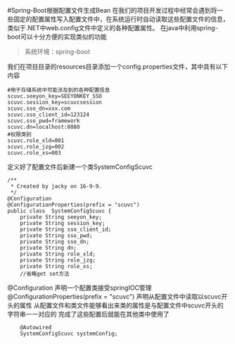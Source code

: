 #Spring-Boot根据配置文件生成Bean
在我们的项目开发过程中经常会遇到将一些固定的配置属性写入配置文件中，在系统运行时自动读取这些配置文件的信息，类似于.NET中web.config文件中定义的各种配置属性。
在java中利用spring-boot可以十分方便的实现类似的功能
>系统环境：spring-boot

我们在项目目录的resources目录添加一个config.properties文件，其中具有以下内容

```
#用于存储系统中可能涉及到的各种配置信息
scuvc.seeyon_key=SEEYONKEY_SSO
scuvc.session_key=scuvcsession
scuvc.sso_dn=xxx.com
scuvc.sso_client_id=123124
scuvc.sso_pwd=framework
scuvc.dn=localhost:8080
#权限类别
scuvc.role_xld=001
scuvc.role_jzg=002
scuvc.role_xs=003
```
定义好了配置文件后新建一个类SystemConfigScuvc
```
/**
 * Created by jacky on 16-9-9.
 */
@Configuration
@ConfigurationProperties(prefix = "scuvc")
public class  SystemConfigScuvc {
    private String seeyon_key;
    private String session_key;
    private String sso_client_id;
    private String sso_pwd;
    private String sso_dn;
    private String dn;
    private String role_xld;
    private String role_jzg;
    private String role_xs;
	//省略get set方法
```
@Configuration 声明一个配置类接受springIOC管理
@ConfigurationProperties(prefix = "scuvc") 声明从配置文件中读取以scuvc开头的属性
从配置文件和类文件能够看出来类的属性是与配置文件中scuvc开头的字符串一一对应的
完成了这些配置后就能在其他类中使用了
```
    @Autowired
    SystemConfigScuvc systemConfig;
```
